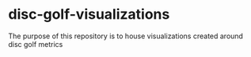 # disc-golf-visualizations
The purpose of this repository is to house visualizations created around disc golf metrics
